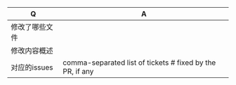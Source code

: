 | Q              | A                                                         |
| -------------- | --------------------------------------------------------- |
| 修改了哪些文件   |                                                           |
| 修改内容概述     |                                                          |
| 对应的issues    | comma-separated list of tickets # fixed by the PR, if any |

